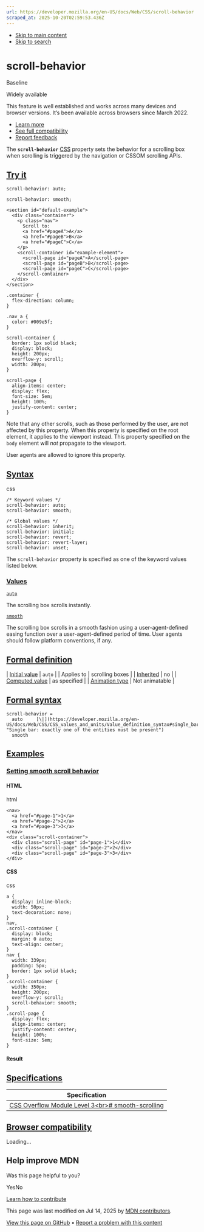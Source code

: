 ```yaml
---
url: https://developer.mozilla.org/en-US/docs/Web/CSS/scroll-behavior
scraped_at: 2025-10-20T02:59:53.436Z
---
```


- [Skip to main content](https://developer.mozilla.org/en-US/docs/Web/CSS/scroll-behavior#content)
- [Skip to search](https://developer.mozilla.org/en-US/docs/Web/CSS/scroll-behavior#search)

# scroll-behavior


Baseline

Widely available


This feature is well established and works across many devices and browser versions. It’s been available across browsers since ⁨March 2022⁩.


- [Learn more](https://developer.mozilla.org/en-US/docs/Glossary/Baseline/Compatibility)
- [See full compatibility](https://developer.mozilla.org/en-US/docs/Web/CSS/scroll-behavior#browser_compatibility)
- [Report feedback](https://survey.alchemer.com/s3/7634825/MDN-baseline-feedback?page=%2Fen-US%2Fdocs%2FWeb%2FCSS%2Fscroll-behavior&level=high)

The **`scroll-behavior`** [CSS](https://developer.mozilla.org/en-US/docs/Web/CSS) property sets the behavior for a scrolling box when scrolling is triggered by the navigation or CSSOM scrolling APIs.

## [Try it](https://developer.mozilla.org/en-US/docs/Web/CSS/scroll-behavior\#try_it)

```
scroll-behavior: auto;

```

```
scroll-behavior: smooth;

```

```
<section id="default-example">
  <div class="container">
    <p class="nav">
      Scroll to:
      <a href="#pageA">A</a>
      <a href="#pageB">B</a>
      <a href="#pageC">C</a>
    </p>
    <scroll-container id="example-element">
      <scroll-page id="pageA">A</scroll-page>
      <scroll-page id="pageB">B</scroll-page>
      <scroll-page id="pageC">C</scroll-page>
    </scroll-container>
  </div>
</section>

```

```
.container {
  flex-direction: column;
}

.nav a {
  color: #009e5f;
}

scroll-container {
  border: 1px solid black;
  display: block;
  height: 200px;
  overflow-y: scroll;
  width: 200px;
}

scroll-page {
  align-items: center;
  display: flex;
  font-size: 5em;
  height: 100%;
  justify-content: center;
}

```

Note that any other scrolls, such as those performed by the user, are not affected by this property. When this property is specified on the root element, it applies to the viewport instead. This property specified on the `body` element will _not_ propagate to the viewport.

User agents are allowed to ignore this property.

## [Syntax](https://developer.mozilla.org/en-US/docs/Web/CSS/scroll-behavior\#syntax)

css

```
/* Keyword values */
scroll-behavior: auto;
scroll-behavior: smooth;

/* Global values */
scroll-behavior: inherit;
scroll-behavior: initial;
scroll-behavior: revert;
scroll-behavior: revert-layer;
scroll-behavior: unset;

```

The `scroll-behavior` property is specified as one of the keyword values listed below.

### [Values](https://developer.mozilla.org/en-US/docs/Web/CSS/scroll-behavior\#values)

[`auto`](https://developer.mozilla.org/en-US/docs/Web/CSS/scroll-behavior#auto)

The scrolling box scrolls instantly.

[`smooth`](https://developer.mozilla.org/en-US/docs/Web/CSS/scroll-behavior#smooth)

The scrolling box scrolls in a smooth fashion using a user-agent-defined easing function over a user-agent-defined period of time. User agents should follow platform conventions, if any.

## [Formal definition](https://developer.mozilla.org/en-US/docs/Web/CSS/scroll-behavior\#formal_definition)

| [Initial value](https://developer.mozilla.org/en-US/docs/Web/CSS/CSS_cascade/Value_processing#initial_value) | `auto` |
| Applies to | scrolling boxes |
| [Inherited](https://developer.mozilla.org/en-US/docs/Web/CSS/CSS_cascade/Inheritance) | no |
| [Computed value](https://developer.mozilla.org/en-US/docs/Web/CSS/CSS_cascade/Value_processing#computed_value) | as specified |
| [Animation type](https://developer.mozilla.org/en-US/docs/Web/CSS/CSS_animated_properties) | Not animatable |

## [Formal syntax](https://developer.mozilla.org/en-US/docs/Web/CSS/scroll-behavior\#formal_syntax)

```
scroll-behavior =
  auto     [\|](https://developer.mozilla.org/en-US/docs/Web/CSS/CSS_values_and_units/Value_definition_syntax#single_bar "Single bar: exactly one of the entities must be present")
  smooth

```

## [Examples](https://developer.mozilla.org/en-US/docs/Web/CSS/scroll-behavior\#examples)

### [Setting smooth scroll behavior](https://developer.mozilla.org/en-US/docs/Web/CSS/scroll-behavior\#setting_smooth_scroll_behavior)

#### HTML

html

```
<nav>
  <a href="#page-1">1</a>
  <a href="#page-2">2</a>
  <a href="#page-3">3</a>
</nav>
<div class="scroll-container">
  <div class="scroll-page" id="page-1">1</div>
  <div class="scroll-page" id="page-2">2</div>
  <div class="scroll-page" id="page-3">3</div>
</div>

```

#### CSS

css

```
a {
  display: inline-block;
  width: 50px;
  text-decoration: none;
}
nav,
.scroll-container {
  display: block;
  margin: 0 auto;
  text-align: center;
}
nav {
  width: 339px;
  padding: 5px;
  border: 1px solid black;
}
.scroll-container {
  width: 350px;
  height: 200px;
  overflow-y: scroll;
  scroll-behavior: smooth;
}
.scroll-page {
  display: flex;
  align-items: center;
  justify-content: center;
  height: 100%;
  font-size: 5em;
}

```

#### Result

## [Specifications](https://developer.mozilla.org/en-US/docs/Web/CSS/scroll-behavior\#specifications)

| Specification |
| --- |
| [CSS Overflow Module Level 3\<br>\# smooth-scrolling](https://drafts.csswg.org/css-overflow/#smooth-scrolling) |

## [Browser compatibility](https://developer.mozilla.org/en-US/docs/Web/CSS/scroll-behavior\#browser_compatibility)

Loading…

## Help improve MDN

Was this page helpful to you?

YesNo

[Learn how to contribute](https://developer.mozilla.org/en-US/docs/MDN/Community/Getting_started)

This page was last modified on ⁨Jul 14, 2025⁩ by [MDN contributors](https://developer.mozilla.org/en-US/docs/Web/CSS/scroll-behavior/contributors.txt).


[View this page on GitHub](https://github.com/mdn/content/blob/main/files/en-us/web/css/scroll-behavior/index.md?plain=1 "Folder: ⁨en-us/web/css/scroll-behavior⁩ (Opens in a new tab)") • [Report a problem with this content](https://github.com/mdn/content/issues/new?template=page-report.yml&mdn-url=https%3A%2F%2Fdeveloper.mozilla.org%2Fen-US%2Fdocs%2FWeb%2FCSS%2Fscroll-behavior&metadata=%3C%21--+Do+not+make+changes+below+this+line+--%3E%0A%3Cdetails%3E%0A%3Csummary%3EPage+report+details%3C%2Fsummary%3E%0A%0A*+Folder%3A+%60en-us%2Fweb%2Fcss%2Fscroll-behavior%60%0A*+MDN+URL%3A+https%3A%2F%2Fdeveloper.mozilla.org%2Fen-US%2Fdocs%2FWeb%2FCSS%2Fscroll-behavior%0A*+GitHub+URL%3A+https%3A%2F%2Fgithub.com%2Fmdn%2Fcontent%2Fblob%2Fmain%2Ffiles%2Fen-us%2Fweb%2Fcss%2Fscroll-behavior%2Findex.md%0A*+Last+commit%3A+https%3A%2F%2Fgithub.com%2Fmdn%2Fcontent%2Fcommit%2F0cc9980e3b21c83d1800a428bc402ae1865326b2%0A*+Document+last+modified%3A+2025-07-14T14%3A43%3A58.000Z%0A%0A%3C%2Fdetails%3E "This will take you to GitHub to file a new issue.")